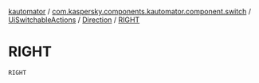 [kautomator](../../../index.md) / [com.kaspersky.components.kautomator.component.switch](../../index.md) / [UiSwitchableActions](../index.md) / [Direction](index.md) / [RIGHT](./-r-i-g-h-t.md)

# RIGHT

`RIGHT`